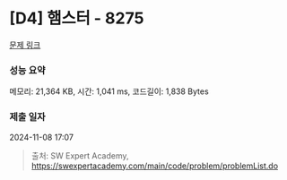 # [D4] 햄스터 - 8275 

[문제 링크](https://swexpertacademy.com/main/code/problem/problemDetail.do?contestProbId=AWxQ310aOlQDFAWL) 

### 성능 요약

메모리: 21,364 KB, 시간: 1,041 ms, 코드길이: 1,838 Bytes

### 제출 일자

2024-11-08 17:07



> 출처: SW Expert Academy, https://swexpertacademy.com/main/code/problem/problemList.do